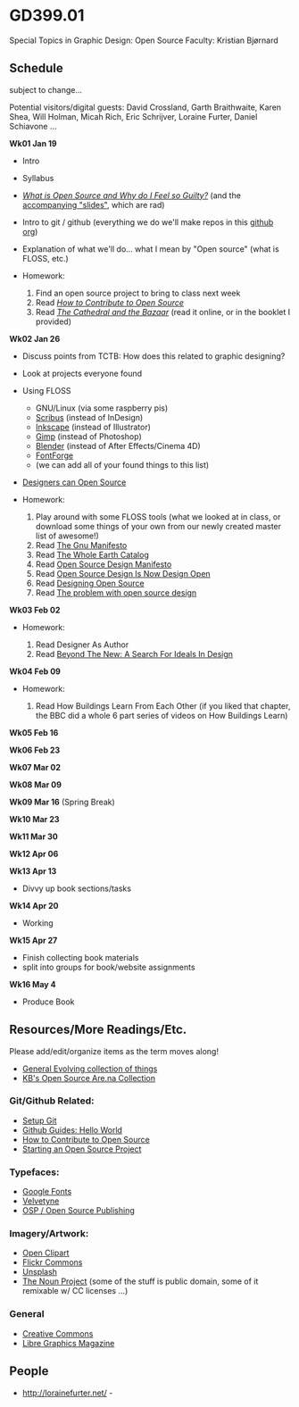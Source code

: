 # GD399.01

Special Topics in Graphic Design: Open Source Faculty: Kristian Bjørnard

## Schedule

subject to change...

Potential visitors/digital guests: David Crossland, Garth Braithwaite, Karen Shea, Will Holman, Micah Rich, Eric Schrijver, Loraine Furter, Daniel Schiavone ...

**Wk01 Jan 19**

- Intro
- Syllabus
- [_What is Open Source and Why do I Feel so Guilty?_](http://byfat.xxx/what-is-opensource-and-why-do-i-feel-so-guilty) (and the [accompanying "slides"](http://fat.github.io/slides-os-guilt/), which are rad)
- Intro to git / github (everything we do we'll make repos in this [github org](https://github.com/gd399-osd))
- Explanation of what we'll do... what I mean by "Open source" (what is FLOSS, etc.)
- Homework:

  1. Find an open source project to bring to class next week
  2. Read [_How to Contribute to Open Source_](https://opensource.guide/how-to-contribute/)
  3. Read [_The Cathedral and the Bazaar_](http://www.catb.org/~esr/writings/cathedral-bazaar/cathedral-bazaar/index.html#catbmain) (read it online, or in the booklet I provided)

**Wk02 Jan 26**

- Discuss points from TCTB: How does this related to graphic designing?
- Look at projects everyone found
- Using FLOSS

  - GNU/Linux (via some raspberry pis)
  - [Scribus](https://www.scribus.net/) (instead of InDesign)
  - [Inkscape](https://inkscape.org/en/) (instead of Illustrator)
  - [Gimp](https://www.gimp.org/) (instead of Photoshop)
  - [Blender](https://www.blender.org/) (instead of After Effects/Cinema 4D)
  - [FontForge](https://fontforge.github.io/en-US/)
  - (we can add all of your found things to this list)

- [Designers can Open Source](http://opendesign.foundation/articles/designers-can-open-source-session-video/)

- Homework:

  1. Play around with some FLOSS tools (what we looked at in class, or download some things of your own from our newly created master list of awesome!)
  2. Read [The Gnu Manifesto](https://www.gnu.org/gnu/manifesto.html)
  3. Read [The Whole Earth Catalog]()
  4. Read [Open Source Design Manifesto]()
  5. Read [Open Source Design Is Now Design Open]()
  6. Read [Designing Open Source]()
  7. Read [The problem with open source design]()

**Wk03 Feb 02**

- Homework:

  1. Read Designer As Author
  2. Read [Beyond The New: A Search For Ideals In Design](http://www.readingdesign.org/beyond-the-new)

**Wk04 Feb 09**

- Homework:

  1. Read How Buildings Learn From Each Other (if you liked that chapter, the BBC did a whole 6 part series of videos on How Buildings Learn)

**Wk05 Feb 16**

**Wk06 Feb 23**

**Wk07 Mar 02**

**Wk08 Mar 09**

**Wk09 Mar 16** (Spring Break)

**Wk10 Mar 23**

**Wk11 Mar 30**

**Wk12 Apr 06**

**Wk13 Apr 13**

- Divvy up book sections/tasks

**Wk14 Apr 20**

- Working

**Wk15 Apr 27**

- Finish collecting book materials
- split into groups for book/website assignments

**Wk16 May 4**

- Produce Book

## Resources/More Readings/Etc.

Please add/edit/organize items as the term moves along!

- [General Evolving collection of things](https://www.one-tab.com/page/ArjARldES_yCrrkdlr5o7Q)
- [KB's Open Source Are.na Collection](https://www.are.na/kristian-bjornard/open-source-design-1513321291)

### Git/Github Related:

- [Setup Git](https://help.github.com/articles/set-up-git/)
- [Github Guides: Hello World](https://guides.github.com/activities/hello-world/)
- [How to Contribute to Open Source](https://opensource.guide/how-to-contribute/)
- [Starting an Open Source Project](https://opensource.guide/starting-a-project/)

### Typefaces:

- [Google Fonts](https://fonts.google.com/)
- [Velvetyne](http://velvetyne.fr/)
- [OSP / Open Source Publishing](http://osp.kitchen/foundry/)

### Imagery/Artwork:

- [Open Clipart](https://openclipart.org)
- [Flickr Commons](https://www.flickr.com/commons)
- [Unsplash](https://unsplash.com/)
- [The Noun Project](https://thenounproject.com/) (some of the stuff is public domain, some of it remixable w/ CC licenses ...)

### General

- [Creative Commons](https://creativecommons.org/)
- [Libre Graphics Magazine](http://libregraphicsmag.com/)

## People

- <http://lorainefurter.net/> -
